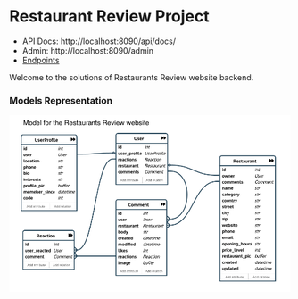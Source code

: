 # Restaurant Review Project

- API Docs: http://localhost:8090/api/docs/
- Admin: http://localhost:8090/admin
- [Endpoints](./Endpoints.md)


Welcome to the solutions of Restaurants Review website backend.

### Models Representation

![models][models]

[models]: ./Model_Diagram.png
